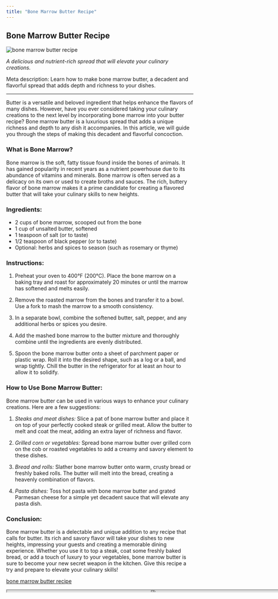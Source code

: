 ```yaml
---
title: "Bone Marrow Butter Recipe"
---
```

## Bone Marrow Butter Recipe


![bone marrow butter recipe](https://images.unsplash.com/photo-1597528662465-55ece5734101?ixid=M3w0ODkxMTF8MHwxfHNlYXJjaHwxfHxib25lJTIwbWFycm93JTIwYnV0dGVyJTIwcmVjaXBlfGVufDB8fHx8MTY5MjgwMzM4M3ww&ixlib=rb-4.0.3&w=512&fit=max)

*A delicious and nutrient-rich spread that will elevate your culinary creations.*

Meta description: Learn how to make bone marrow butter, a decadent and flavorful spread that adds depth and richness to your dishes.

---

Butter is a versatile and beloved ingredient that helps enhance the flavors of many dishes. However, have you ever considered taking your culinary creations to the next level by incorporating bone marrow into your butter recipe? Bone marrow butter is a luxurious spread that adds a unique richness and depth to any dish it accompanies. In this article, we will guide you through the steps of making this decadent and flavorful concoction.

### What is Bone Marrow?

Bone marrow is the soft, fatty tissue found inside the bones of animals. It has gained popularity in recent years as a nutrient powerhouse due to its abundance of vitamins and minerals. Bone marrow is often served as a delicacy on its own or used to create broths and sauces. The rich, buttery flavor of bone marrow makes it a prime candidate for creating a flavored butter that will take your culinary skills to new heights.

### Ingredients:

- 2 cups of bone marrow, scooped out from the bone
- 1 cup of unsalted butter, softened
- 1 teaspoon of salt (or to taste)
- 1/2 teaspoon of black pepper (or to taste)
- Optional: herbs and spices to season (such as rosemary or thyme)

### Instructions:

1. Preheat your oven to 400°F (200°C). Place the bone marrow on a baking tray and roast for approximately 20 minutes or until the marrow has softened and melts easily.

2. Remove the roasted marrow from the bones and transfer it to a bowl. Use a fork to mash the marrow to a smooth consistency.

3. In a separate bowl, combine the softened butter, salt, pepper, and any additional herbs or spices you desire.

4. Add the mashed bone marrow to the butter mixture and thoroughly combine until the ingredients are evenly distributed.

5. Spoon the bone marrow butter onto a sheet of parchment paper or plastic wrap. Roll it into the desired shape, such as a log or a ball, and wrap tightly. Chill the butter in the refrigerator for at least an hour to allow it to solidify.

### How to Use Bone Marrow Butter:

Bone marrow butter can be used in various ways to enhance your culinary creations. Here are a few suggestions:

1. *Steaks and meat dishes:* Slice a pat of bone marrow butter and place it on top of your perfectly cooked steak or grilled meat. Allow the butter to melt and coat the meat, adding an extra layer of richness and flavor.

2. *Grilled corn or vegetables:* Spread bone marrow butter over grilled corn on the cob or roasted vegetables to add a creamy and savory element to these dishes.

3. *Bread and rolls:* Slather bone marrow butter onto warm, crusty bread or freshly baked rolls. The butter will melt into the bread, creating a heavenly combination of flavors.

4. *Pasta dishes:* Toss hot pasta with bone marrow butter and grated Parmesan cheese for a simple yet decadent sauce that will elevate any pasta dish.

### Conclusion:

Bone marrow butter is a delectable and unique addition to any recipe that calls for butter. Its rich and savory flavor will take your dishes to new heights, impressing your guests and creating a memorable dining experience. Whether you use it to top a steak, coat some freshly baked bread, or add a touch of luxury to your vegetables, bone marrow butter is sure to become your new secret weapon in the kitchen. Give this recipe a try and prepare to elevate your culinary skills!

[bone marrow butter recipe](https://foxheightspubandgrill.com/post/bone-marrow-butter-recipe)

<iframe src='https://foxheightspubandgrill.com/post/bone-marrow-butter-recipe' width='800' height='5'></iframe>